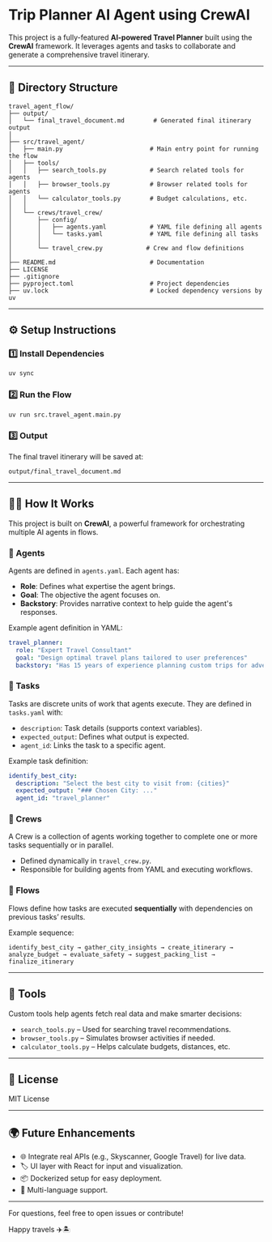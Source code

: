 # Trip Planner AI Agent using CrewAI

This project is a fully-featured **AI-powered Travel Planner** built using the **CrewAI** framework. It leverages agents and tasks to collaborate and generate a comprehensive travel itinerary.

---

## 📁 Directory Structure

```
travel_agent_flow/
├── output/
│   └── final_travel_document.md        # Generated final itinerary output
│
├── src/travel_agent/
│   ├── main.py                        # Main entry point for running the flow
│   ├── tools/
│   │   ├── search_tools.py            # Search related tools for agents
│   │   ├── browser_tools.py           # Browser related tools for agents
│   │   └── calculator_tools.py        # Budget calculations, etc.
│   │
│   └── crews/travel_crew/
│       ├── config/
│       │   ├── agents.yaml            # YAML file defining all agents
│       │   └── tasks.yaml             # YAML file defining all tasks
│       │
│       └── travel_crew.py            # Crew and flow definitions
│
├── README.md                          # Documentation
├── LICENSE
├── .gitignore
├── pyproject.toml                     # Project dependencies
├── uv.lock                            # Locked dependency versions by uv
```

---

## ⚙️ Setup Instructions

### 1️⃣ Install Dependencies

```bash
uv sync
```

### 2️⃣ Run the Flow

```bash
uv run src.travel_agent.main.py
```

### 3️⃣ Output

The final travel itinerary will be saved at:

```
output/final_travel_document.md
```

---

## 🧑‍💻 How It Works

This project is built on **CrewAI**, a powerful framework for orchestrating multiple AI agents in flows.

### 🔸 Agents

Agents are defined in `agents.yaml`. Each agent has:

* **Role**: Defines what expertise the agent brings.
* **Goal**: The objective the agent focuses on.
* **Backstory**: Provides narrative context to help guide the agent's responses.

Example agent definition in YAML:

```yaml
travel_planner:
  role: "Expert Travel Consultant"
  goal: "Design optimal travel plans tailored to user preferences"
  backstory: "Has 15 years of experience planning custom trips for adventure seekers and families."
```

### 🔸 Tasks

Tasks are discrete units of work that agents execute. They are defined in `tasks.yaml` with:

* `description`: Task details (supports context variables).
* `expected_output`: Defines what output is expected.
* `agent_id`: Links the task to a specific agent.

Example task definition:

```yaml
identify_best_city:
  description: "Select the best city to visit from: {cities}"
  expected_output: "### Chosen City: ..."
  agent_id: "travel_planner"
```

### 🔸 Crews

A Crew is a collection of agents working together to complete one or more tasks sequentially or in parallel.

* Defined dynamically in `travel_crew.py`.
* Responsible for building agents from YAML and executing workflows.

### 🔸 Flows

Flows define how tasks are executed **sequentially** with dependencies on previous tasks’ results.

Example sequence:

```
identify_best_city → gather_city_insights → create_itinerary → analyze_budget → evaluate_safety → suggest_packing_list → finalize_itinerary
```

---

## 🔧 Tools

Custom tools help agents fetch real data and make smarter decisions:

* `search_tools.py` – Used for searching travel recommendations.
* `browser_tools.py` – Simulates browser activities if needed.
* `calculator_tools.py` – Helps calculate budgets, distances, etc.

---

## 📜 License

MIT License

---

## 🌍 Future Enhancements

* 🌐 Integrate real APIs (e.g., Skyscanner, Google Travel) for live data.
* 🏷️ UI layer with React for input and visualization.
* 📦 Dockerized setup for easy deployment.
* 💬 Multi-language support.

---

For questions, feel free to open issues or contribute!

Happy travels ✈️🏝️
